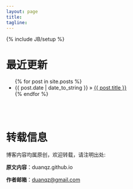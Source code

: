 ```yaml
---
layout: page
title:
tagline:
---
```


{% include JB/setup %}

最近更新
===

<ul class="posts">
  {% for post in site.posts %}
    <li><span>{{ post.date | date_to_string }}</span> &raquo; <a href="{{ BASE_PATH }}{{ post.url }}">{{ post.title }}</a></li>
  {% endfor %}
</ul>

<br/><br/>

转载信息
===

博客内容均属原创，欢迎转载，请注明出处:

 **原文内容**：duanqz.github.io
 
 **作者邮箱**：duanqz@gmail.com
